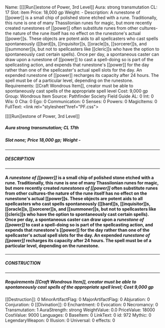 Name: [[[[Run]]estone of Power, 3rd Level]]
Aura: strong transmutation
CL: 17
Slot: item
Price: 18,000 gp
Weight: -
Description: A runestone of [[power]] is a small chip of polished stone etched with a rune. Traditionally, this rune is one of many Thassilonian runes for magic, but more recently created runestones of [[power]] often substitute runes from other cultures-the nature of the rune itself has no effect on the runestone's actual [[power]]s. These objects are potent aids to all spellcasters who cast spells spontaneously ([[bard]]s, [[inquisitor]]s, [[oracle]]s, [[sorcerer]]s, and [[summoner]]s, but not to spellcasters like [[cleric]]s who have the option to spontaneously cast certain spells). Once per day, a spontaneous caster can draw upon a runestone of [[power]] to cast a spell-doing so is part of the spellcasting action, and expends that runestone's [[power]] for the day rather than one of the spellcaster's actual spell slots for the day. An expended runestone of [[power]] recharges its capacity after 24 hours. The spell must be of a particular level, depending on the runestone.
Requirements: [[Craft Wondrous Item]], creator must be able to spontaneously cast spells of the appropriate spell level
Cost: 9,000 gp
Group: Wondrous Item
Source: Pathfinder Society Field Guide
AL: 0
Int: 0
Wis: 0
Cha: 0
Ego: 0
Communication: 0
Senses: 0
Powers: 0
MagicItems: 0
FullText: <link rel="stylesheet"href="PF.css"><div class="heading"><p class="alignleft">[[[[Run]]estone of Power, 3rd Level]]</p><div style="clear: both;"></div></div><div><h5><b>Aura </b>strong transmutation; <b>CL </b>17th</h5><h5><b>Slot </b>none; <b>Price </b>18,000 gp; <b>Weight </b>-</h5></div><hr/><div><h5><b>DESCRIPTION</b></h5></div><hr/><div><h4><p>A <i>runestone of [[power]]</i> is a small chip of polished stone etched with a rune. Traditionally, this rune is one of many Thassilonian runes for magic, but more recently created <i>runestones of [[power]]</i> often substitute runes from other cultures-the nature of the rune itself has no effect on the runestone's actual [[power]]s. These objects are potent aids to all spellcasters who cast spells spontaneously ([[bard]]s, [[inquisitor]]s, [[oracle]]s, [[sorcerer]]s, and [[summoner]]s, but not to spellcasters like [[cleric]]s who have the option to spontaneously cast certain spells). Once per day, a spontaneous caster can draw upon a <i>runestone of [[power]]</i> to cast a spell-doing so is part of the spellcasting action, and expends that runestone's [[power]] for the day rather than one of the spellcaster's actual spell slots for the day. An expended <i>runestone of [[power]]</i> recharges its capacity after 24 hours. The spell must be of a particular level, depending on the runestone.</p></h4></div><hr/><div><h5><b>CONSTRUCTION</b></h5></div><hr/><div><h5><b>Requirements </b>[[Craft Wondrous Item]], creator must be able to spontaneously cast spells of the appropriate spell level; <b>Cost </b>9,000 gp</h5></div>
[[Destruction]]: 0
MinorArtifactFlag: 0
MajorArtifactFlag: 0
Abjuration: 0
Conjuration: 0
[[Divination]]: 0
Enchantment: 0
Evocation: 0
Necromancy: 0
Transmutation: 1
AuraStrength: strong
WeightValue: 0.0
PriceValue: 18000
CostValue: 9000
Languages: 0
BaseItem: 0
LinkText: 0
id: 972
Mythic: 0
LegendaryWeapon: 0
Illusion: 0
Universal: 0
effects: 0
